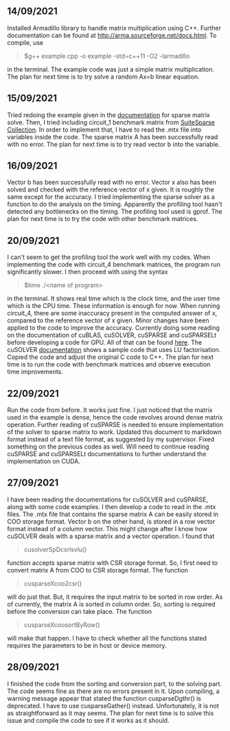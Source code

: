 ## 14/09/2021
Installed Armadillo library to handle matrix multiplication using C++. Further documentation can be found at <http://arma.sourceforge.net/docs.html>. To compile, use 
>$g++ example.cpp -o example -std=c++11 -O2 -larmadillo 

in the terminal. The example code was just a simple matrix multiplication. The plan for next time is to try solve a random Ax=b linear equation.

## 15/09/2021
Tried redoing the example given in the [documentation](http://arma.sourceforge.net/docs.html#spsolve) for sparse matrix solve. Then, I tried including circuit\_1 benchmark matrix from [SuiteSparse Collection](https://sparse.tamu.edu/). In order to implement that, I have to read the .mtx file into variables inside the code. The sparse matrix A has been successfully read with no error. The plan for next time is to try read vector b into the variable.

## 16/09/2021
Vector b has been successfully read with no error. Vector x also has been solved and checked with the reference vector of x given. It is roughly the same except for the accuracy. I tried implementing the sparse solver as a function to do the analysis on the timing. Apparently the profiling tool hasn't detected any bottlenecks on the timing. The profiling tool used is gprof. The plan for next time is to try the code with other benchmark matrices.

## 20/09/2021
I can't seem to get the profiling tool the work well with my codes. When implementing the code with circuit\_4 benchmark matrices, the program run significantly slower. I then proceed with using the syntax 
>$time ./\<name of program\> 

in the terminal. It shows real time which is the clock time, and the user time which is the CPU time. These information is enough for now. When running circuit\_4, there are some inaccuracy present in the computed answer of x, compared to the reference vector of x given. Minor changes have been applied to the code to improve the accuracy. Currently doing some reading on the documentation of cuBLAS, cuSOLVER, cuSPARSE and cuSPARSELt before developing a code for GPU. All of that can be found [here](https://docs.nvidia.com/cuda-libraries/index.html). The cuSOLVER [documentation](https://docs.nvidia.com/cuda/cusolver/index.html#lu_examples) shows a sample code that uses LU factorisation. Copied the code and adjust the original C code to C++. The plan for next time is to run the code with benchmark matrices and observe execution time improvements.

## 22/09/2021
Run the code from before. It works just fine. I just noticed that the matrix used in the example is dense, hence the code revolves around dense matrix operation. Further reading of cuSPARSE is needed to ensure implementation of the solver to sparse matrix to work. Updated this document to markdown format instead of a text file format, as suggested by my supervisor. Fixed something on the previous codes as well. Will need to continue reading cuSPARSE and cuSPARSELt documentations to further understand the implementation on CUDA.

## 27/09/2021
I have been reading the documentations for cuSOLVER and cuSPARSE, along with some code examples. I then develop a code to read in the .mtx files. The .mtx file that contains the sparse matrix A can be easily stored in COO storage format. Vector b on the other hand, is stored in a row vector format instead of a column vector. This might change after I know how cuSOLVER deals with a sparse matrix and a vector operation. I found that 
>cusolverSpDcsrlsvlu()

function accepts sparse matrix with CSR storage format. So, I first need to convert matrix A from COO to CSR storage format. The function
>cusparseXcoo2csr()

will do just that. But, it requires the input matrix to be sorted in row order. As of currently, the matrix A is sorted in column order. So, sorting is required before the conversion can take place. The function
>cusparseXcoosortByRow()

will make that happen. I have to check whether all the functions stated requires the parameters to be in host or device memory.

## 28/09/2021
I finished the code from the sorting and conversion part, to the solving part. The code seems fine as there are no errors present in it. Upon compiling, a warning message appear that stated the function cusparseDgthr() is deprecated. I have to use cusparseGather() instead. Unfortunately, it is not as straightforward as it may seems. The plan for next time is to solve this issue and compile the code to see if it works as it should.
